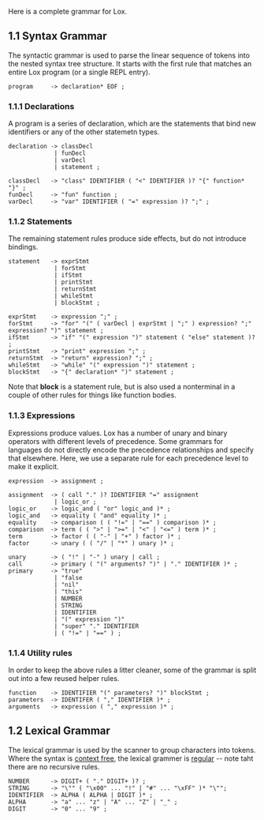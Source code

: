 Here is a complete grammar for Lox.

## 1.1 Syntax Grammar

The syntactic grammar is used to parse the linear sequence of tokens into the nested syntax tree structure. It starts with the first rule that matches an entire Lox program (or a single REPL entry).

```
program     -> declaration* EOF ;
```

### 1.1.1 Declarations

A program is a series of declaration, which are the statements that bind new identifiers or any of the other statemetn types.

```
declaration -> classDecl
             | funDecl
             | varDecl
             | statement ;

classDecl   -> "class" IDENTIFIER ( "<" IDENTIFIER )? "{" function* "}" ;
funDecl     -> "fun" function ;
varDecl     -> "var" IDENTIFIER ( "=" expression )? ";" ;
```

### 1.1.2 Statements

The remaining statement rules produce side effects, but do not introduce bindings.

```
statement   -> exprStmt
             | forStmt
             | ifStmt
             | printStmt 
             | returnStmt
             | whileStmt
             | blockStmt ;

exprStmt    -> expression ";" ;
forStmt     -> "for" "(" ( varDecl | exprStmt | ";" ) expression? ";" expression? ")" statement ;
ifStmt      -> "if" "(" expression ")" statement ( "else" statement )? ;
printStmt   -> "print" expression ";" ;
returnStmt  -> "return" expression? ";" ;
whileStmt   -> "while" "(" expression ")" statement ;
blockStmt   -> "{" declaration* ")" statement ;
```

Note that **block** is a statement rule, but is also used a nonterminal in a couple of other rules for things like function bodies.

### 1.1.3 Expressions

Expressions produce values. Lox has a number of unary and binary operators with different levels of precedence. Some grammars for languages do not directly encode the precedence relationships and specify that elsewhere. Here, we use a separate rule for each precedence level to make it explicit.

```
expression  -> assignment ;

assignment  -> ( call "." )? IDENTIFIER "=" assignment
             | logic_or ;
logic_or    -> logic_and ( "or" logic_and )* ;
logic_and   -> equality ( "and" equality )* ;
equality    -> comparison ( ( "!=" | "==" ) comparison )* ;
comparison  -> term ( ( ">" | ">=" | "<" | "<=" ) term )* ;
term        -> factor ( ( "-" | "+" ) factor )* ;
factor      -> unary ( ( "/" | "*" ) unary )* ;

unary       -> ( "!" | "-" ) unary | call ;
call        -> primary ( "(" arguments? ")" | "." IDENTIFIER )* ;
primary     -> "true" 
             | "false
             | "nil"
             | "this"
             | NUMBER
             | STRING
             | IDENTIFIER
             | "(" expression ")"
             | "super" "." IDENTIFIER 
             | ( "!=" | "==" ) ;
```

### 1.1.4 Utility rules

In order to keep the above rules a litter cleaner, some of the grammar is split out into a few reused helper rules.

```
function    -> IDENTIFIER "(" parameters? ")" blockStmt ;
parameters  -> IDENTIFER ( "," IDENTIFIER )* ;
arguments   -> expression ( "," expression )* ;
```

## 1.2 Lexical Grammar

The lexical grammar is used by the scanner to group characters into tokens. Where the syntax is [context free](https://en.wikipedia.org/wiki/Context-free_grammar), the lexical grammer is [regular](https://en.wikipedia.org/wiki/Regular_grammar) -- note taht there are no recursive rules.

```
NUMBER      -> DIGIT+ ( "." DIGIT+ )? ;
STRING      -> "\"" ( "\x00" ... "!" | "#" ... "\xFF" )* "\"";
IDENTIFIER  -> ALPHA ( ALPHA | DIGIT )* ;
ALPHA       -> "a" ... "z" | "A" ... "Z" | "_" ;
DIGIT       -> "0" ... "9" ;
```
